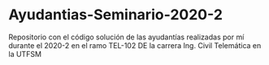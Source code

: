 # Ayudantias-Seminario-2020-2
Repositorio con el código solución de las ayudantías realizadas por mí durante el 2020-2 en el ramo TEL-102 DE la carrera Ing. Civil Telemática en la UTFSM
